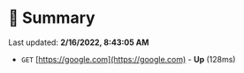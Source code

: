 # 📖 Summary
Last updated: **2/16/2022, 8:43:05 AM**

- `GET` [https://google.com](https://google.com) - **Up** (128ms)
